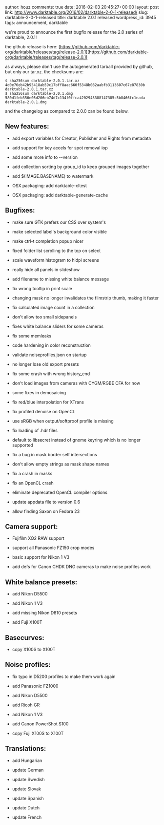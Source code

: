 author: houz
comments: true
date: 2016-02-03 20:45:27+00:00
layout: post
link: http://www.darktable.org/2016/02/darktable-2-0-1-released/
slug: darktable-2-0-1-released
title: darktable 2.0.1 released
wordpress_id: 3945
tags: announcement, darktable

we're proud to announce the first bugfix release for the 2.0 series of darktable, 2.0.1!

the github release is here: [https://github.com/darktable-org/darktable/releases/tag/release-2.0.1](https://github.com/darktable-org/darktable/releases/tag/release-2.0.1)

as always, please don't use the autogenerated tarball provided by github, but only our tar.xz. the checksums are:

    
    $ sha256sum darktable-2.0.1.tar.xz
    4d0e76eb42b95418ab59c17bff8aac660f5348b082aabfb3113607c67e87830b  darktable-2.0.1.tar.xz
    $ sha256sum darktable-2.0.1.dmg 
    580d1feb356e05d206eb74d7c134f0ffca4202943388147385c5b8466fc1eada  darktable-2.0.1.dmg
    


and the changelog as compared to 2.0.0 can be found below.


## New features:





	
  * add export variables for Creator, Publisher and Rights from metadata

	
  * add support for key accels for spot removal iop

	
  * add some more info to --version

	
  * add collection sorting by group_id to keep grouped images together

	
  * add $(IMAGE.BASENAME) to watermark

	
  * OSX packaging: add darktable-cltest

	
  * OSX packaging: add darktable-generate-cache




## Bugfixes:





	
  * make sure GTK prefers our CSS over system's

	
  * make selected label's background color visible

	
  * make ctrl-t completion popup nicer

	
  * fixed folder list scrolling to the top on select

	
  * scale waveform histogram to hidpi screens

	
  * really hide all panels in slideshow

	
  * add filename to missing white balance message

	
  * fix wrong tooltip in print scale

	
  * changing mask no longer invalidates the filmstrip thumb, making it faster

	
  * fix calculated image count in a collection

	
  * don't allow too small sidepanels

	
  * fixes white balance sliders for some cameras

	
  * fix some memleaks

	
  * code hardening in color reconstruction

	
  * validate noiseprofiles.json on startup

	
  * no longer lose old export presets

	
  * fix some crash with wrong history_end

	
  * don't load images from cameras with CYGM/RGBE CFA for now

	
  * some fixes in demosaicing

	
  * fix red/blue interpolation for XTrans

	
  * fix profiled denoise on OpenCL

	
  * use sRGB when output/softproof profile is missing

	
  * fix loading of .hdr files

	
  * default to libsecret instead of gnome keyring which is no longer supported

	
  * fix a bug in mask border self intersections

	
  * don't allow empty strings as mask shape names

	
  * fix a crash in masks

	
  * fix an OpenCL crash

	
  * eliminate deprecated OpenCL compiler options

	
  * update appdata file to version 0.6

	
  * allow finding Saxon on Fedora 23




## Camera support:





	
  * Fujifilm XQ2 RAW support

	
  * support all Panasonic FZ150 crop modes

	
  * basic support for Nikon 1 V3

	
  * add defs for Canon CHDK DNG cameras to make noise profiles work




## White balance presets:





	
  * add Nikon D5500

	
  * add Nikon 1 V3

	
  * add missing Nikon D810 presets

	
  * add Fuji X100T




## Basecurves:





	
  * copy X100S to X100T




## Noise profiles:





	
  * fix typo in D5200 profiles to make them work again

	
  * add Panasonic FZ1000

	
  * add Nikon D5500

	
  * add Ricoh GR

	
  * add Nikon 1 V3

	
  * add Canon PowerShot S100

	
  * copy Fuji X100S to X100T




## Translations:





	
  * add Hungarian

	
  * update German

	
  * update Swedish

	
  * update Slovak

	
  * update Spanish

	
  * update Dutch

	
  * update French


